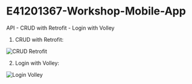 # E41201367-Workshop-Mobile-App
API - CRUD with Retrofit - Login with Volley

1. CRUD with Retrofit:

![CRUD Retrofit](https://user-images.githubusercontent.com/74108522/142805684-cacaaf22-d256-405c-ad64-3538b9063ab5.gif)

2. Login with Volley:

![Login Volley](https://user-images.githubusercontent.com/74108522/142805716-2d3cb9b5-d920-4327-a10b-0d131c978669.gif)

